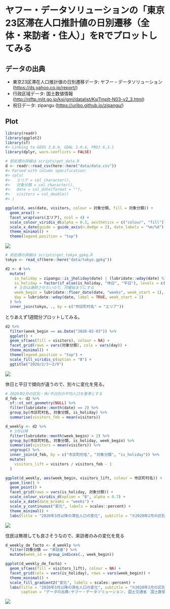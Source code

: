 
<!-- README.md is generated from README.Rmd. Please edit that file -->

# ヤフー・データソリューションの「東京23区滞在人口推計値の日別遷移（全体・来訪者・住人）」をRでプロットしてみる

## データの出典

  - 東京23区滞在人口推計値の日別遷移データ: ヤフー・データソリューション
    (<https://ds.yahoo.co.jp/report/>)
  - 行政区域データ: 国土数値情報
    (<http://nlftp.mlit.go.jp/ksj/gml/datalist/KsjTmplt-N03-v2_3.html>)
  - 祝日データ: zipangu (<https://uribo.github.io/zipangu/>)

## Plot

``` r
library(readr)
library(ggplot2)
library(sf)
#> Linking to GEOS 3.8.0, GDAL 3.0.4, PROJ 6.3.1
library(dplyr, warn.conflicts = FALSE)
```

``` r
# 前処理の詳細は scripts/get_data.R
d <- readr::read_csv(here::here("data/data.csv"))
#> Parsed with column specification:
#> cols(
#>   エリア = col_character(),
#>   対象分類 = col_character(),
#>   date = col_date(format = ""),
#>   visitors = col_double()
#> )
```

``` r
ggplot(d, aes(date, visitors, colour = 対象分類, fill = 対象分類)) +
  geom_area() +
  facet_wrap(vars(エリア), ncol = 4) +
  scale_colour_viridis_d(alpha = 0.3, aesthetics = c("colour", "fill")) +
  scale_x_date(guide = guide_axis(n.dodge = 2), date_labels = "%m/%d") +
  theme_minimal() +
  theme(legend.position = "top")
```

![](README_files/figure-gfm/plot_simple-1.png)<!-- -->

``` r
# 前処理の詳細は scripts/get_tokyo_gpkg.R
tokyo <- read_sf(here::here("data/tokyo.gpkg"))

d2 <- d %>%
  mutate(
    is_holiday = zipangu::is_jholiday(date) | (lubridate::wday(date) %in% c(1, 7)),
    is_holiday = factor(if_else(is_holiday, "休日", "平日"), levels = c("平日", "休日")),
    # 土日は連続させたいので、月曜始まりにする
    week_begin = lubridate::floor_date(date, "weeks", week_start = 1),
    day = lubridate::wday(date, label = TRUE, week_start = 1)
  ) %>% 
  inner_join(tokyo, ., by = c("市区町村名" = "エリア"))
```

とりあえず1週間分プロットしてみる。

``` r
d2 %>%
  filter(week_begin == as.Date("2020-02-03")) %>% 
  ggplot() +
  geom_sf(aes(fill = visitors), colour = NA) +
  facet_grid(rows = vars(対象分類), cols = vars(day)) +
  theme_minimal() +
  theme(legend.position = "top") +
  scale_fill_viridis_c(option = "B") +
  ggtitle("2020/2/3〜2/9")
```

![](README_files/figure-gfm/plot_first_week-1.png)<!-- -->

休日と平日で傾向が違うので、別々に変化を見る。

``` r
# 2020年2月の区別・休/平日別の平均人口を基準とする
d_feb <- d2 %>% 
  sf::st_set_geometry(NULL) %>% 
  filter(lubridate::month(date) == 2) %>%
  group_by(市区町村名, 対象分類, is_holiday) %>% 
  summarise(visitors_feb = mean(visitors))

d_weekly <- d2 %>%
  # 3月以降
  filter(lubridate::month(week_begin) > 2) %>%
  group_by(市区町村名, 対象分類, is_holiday, week_begin) %>%
  summarise(visitors = mean(visitors)) %>%
  ungroup() %>%
  inner_join(d_feb, by = c("市区町村名", "対象分類", "is_holiday")) %>% 
  mutate(
    visitors_lift = visitors / visitors_feb - 1
  )

ggplot(d_weekly, aes(week_begin, visitors_lift, colour = 市区町村名)) +
  geom_line() +
  geom_point() +
  facet_grid(rows = vars(is_holiday, 対象分類)) +
  scale_colour_viridis_d(option = "B", alpha = 0.7) +
  scale_x_date(date_breaks = "weeks") +
  scale_y_continuous("変化", labels = scales::percent) +
  theme_minimal() +
  labs(title = "2020年3月以降の滞在人口の変化", subtitle = "※2020年2月の区別・休/平日別の平均人口を基準とする")
```

![](README_files/figure-gfm/plot_changes-1.png)<!-- -->

住民は無視しても良さそうなので、来訪者のみの変化を見る

``` r
d_weekly_de_facto <- d_weekly %>% 
  filter(対象分類 == "来訪者") %>% 
  mutate(week_id = group_indices(., week_begin))

ggplot(d_weekly_de_facto) +
  geom_sf(aes(fill = visitors_lift), colour = NA) +
  facet_grid(cols = vars(is_holiday), rows = vars(week_begin)) +
  theme_minimal() +
  scale_fill_gradient2("変化", labels = scales::percent) +
  labs(title = "2020年3月以降の滞在人口の変化", subtitle = "※2020年2月の区別・休/平日別の平均人口を基準とする", 
       caption = "データの出典:ヤフー・データソリューション, 国土交通省　国土数値情報（行政区域データ）")
```

![](README_files/figure-gfm/animate-1.png)<!-- -->
